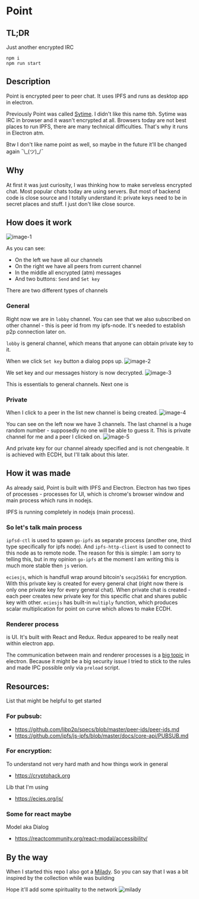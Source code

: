 # Point

## TL;DR

Just another encrypted IRC

```
npm i
npm run start
```

## Description

Point is encrypted peer to peer chat. It uses IPFS and runs as desktop app in electron.

Previously Point was called [Sytime](https://github.com/ThirdRockEngineering/Sytime). I didn't like this name tbh. Sytime was IRC in browser and it wasn't encrypted at all. Browsers today are not best places to run IPFS, there are many technical difficulties. That's why it runs in Electron atm.

Btw I don't like name point as well, so maybe in the future it'll be changed again ¯\\\_(ツ)\_/¯

## Why

At first it was just curiosity, I was thinking how to make serveless encrypted chat. Most popular chats today are using servers. But most of backend code is close source and I totally understand it: private keys need to be in secret places and stuff. I just don't like close source.

## How does it work

![image-1](./assets/README/1.png)

As you can see:

- On the left we have all our channels
- On the right we have all peers from current channel
- In the middle all encrypted (atm) messages
- And two buttons: `Send` and `Set key`

There are two different types of channels

### General

Right now we are in `lobby` channel. You can see that we also subscribed on other channel - this is peer id from my ipfs-node. It's needed to establish p2p connection later on.

`lobby` is general channel, which means that anyone can obtain private key to it.

When we click `Set key` button a dialog pops up.
![image-2](./assets/README/2.png)

We set key and our messages history is now decrypted.
![image-3](./assets/README/3.png)

This is essentials to general channels.
Next one is

### Private

When I click to a peer in the list new channel is being created.
![image-4](./assets/README/4.png)

You can see on the left now we have 3 channels. The last channel is a huge random number - supposedly no one will be able to guess it. This is private channel for me and a peer I clicked on.
![image-5](./assets/README/5.png)

And private key for our channel already specified and is not chengeable. It is achieved with ECDH, but I'll talk about this later.

## How it was made

As already said, Point is built with IPFS and Electron.
Electron has two tipes of processes - processes for UI, which is chrome's browser window and main process which runs in nodejs.

IPFS is running completely in nodejs (main process).

### So let's talk main process

`ipfsd-ctl` is used to spawn `go-ipfs` as separate process (another one, third type specifically for ipfs node). And `ipfs-http-client` is used to connect to this node as to remote node. The reason for this is simple: I am sorry to telling this, but in my opinion `go-ipfs` at the moment I am writing this is much more stable then `js` verion.

`eciesjs`, which is handfull wrap around bitcoin's `secp256k1` for encryption. With this private key is created for every general chat (right now there is only one private key for every general chat). When private chat is created - each peer creates new private key for this specific chat and shares public key with other. `eciesjs` has built-in `multiply` function, which produces scalar multiplication for point on curve which allows to make ECDH.

### Renderer process

is UI. It's built with React and Redux. Redux appeared to be really neat within electron app.

The communication between main and renderer processes is a [big topic](https://www.electronjs.org/docs/latest/tutorial/ipc) in electron. Because it might be a big security issue I tried to stick to the rules and made IPC possible only via `preload` script.

## Resources:

List that might be helpful to get started

### For pubsub:

- https://github.com/libp2p/specs/blob/master/peer-ids/peer-ids.md
- https://github.com/ipfs/js-ipfs/blob/master/docs/core-api/PUBSUB.md

### For encryption:

To understand not very hard math and how things work in general

- https://cryptohack.org

Lib that I'm using

- https://ecies.org/js/

### Some for react maybe

Model aka Dialog

- https://reactcommunity.org/react-modal/accessibility/

## By the way

When I started this repo I also got a [Milady](https://opensea.io/collection/milady). So you can say that I was a bit inspired by the collection while was building

Hope it'll add some spirituality to the network
![milady](./assets/README/milady.jpeg)
